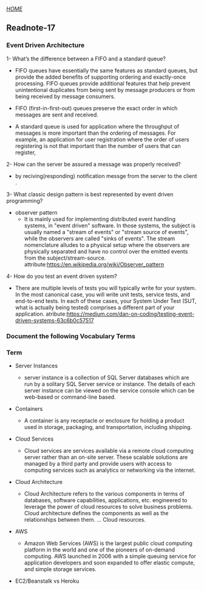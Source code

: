 [*HOME*](https://nassir1976.github.io/reading-notes/)
## Readnote-17
###  Event Driven Architecture

1- What’s the difference between a FIFO and a standard queue?

  - FIFO queues have essentially the same features as standard queues, but provide the added benefits of supporting ordering and exactly-once processing. FIFO queues provide additional features that help prevent unintentional duplicates from being sent by message producers or from being received by message consumers.

   - FIFO (first-in-first-out) queues preserve the exact order in which messages are sent and received.
   - A standard queue is used for application where the throughput of messages is more important than the ordering of messages. For example, an application for user registration where the order of users registering is not that important than the number of users that can register,

2- How can the server be assured a message was properly received?

   - by reciving(responding) notification messge from the server to the client .

3- What classic design pattern is best represented by event driven programming?

- observer pattern 
   - It is mainly used for implementing distributed event handling systems, in "event driven" software. In those systems, the subject is usually named a "stream of events" or "stream source of events", while the observers are called "sinks of events". The stream nomenclature alludes to a physical setup where the observers are physically separated and have no control over the emitted events from the subject/stream-source. 
   attribute:https://en.wikipedia.org/wiki/Observer_pattern 

4- How do you test an event driven system?
  - There are multiple levels of tests you will typically write for your system. In the most canonical case, you will write unit tests, service tests, and end-to-end tests. In each of these cases, your System Under Test (SUT, what is actually being tested) comprises a different part of your application.
   atribute:https://medium.com/dan-on-coding/testing-event-driven-systems-63c6b0c57517


### Document the following Vocabulary Terms
### Term
- Server Instances
    -  server instance is a collection of SQL Server databases which are run by a solitary SQL Server service or instance. The details of each server instance can be viewed on the service console which can be web-based or command-line based.
- Containers
     - A container is any receptacle or enclosure for holding a product used in storage, packaging, and transportation, including shipping.
- Cloud Services
     - Cloud services are services available via a remote cloud computing server rather than an on-site server. These scalable solutions are managed by a third party and provide users with access to computing services such as analytics or networking via the internet.
- Cloud Architecture
     - Cloud Architecture refers to the various components in terms of databases, software capabilities, applications, etc. engineered to leverage the power of cloud resources to solve business problems. Cloud architecture defines the components as well as the relationships between them. ... Cloud resources.
- AWS
     - Amazon Web Services (AWS) is the largest public cloud computing platform in the world and one of the pioneers of on-demand computing. AWS launched in 2006 with a simple queuing service for application developers and soon expanded to offer elastic compute, and simple storage services.
     
- EC2/Beanstalk vs Heroku